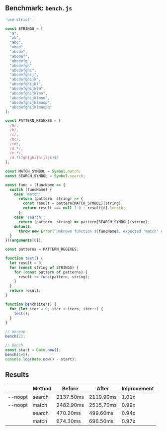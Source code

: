 ## Benchmark: `bench.js`

```js
'use strict';

const STRINGS = [
  "a",
  "ab",
  "abc",
  "abcd",
  "abcde",
  "abcdef",
  "abcdefg",
  "abcdefgh",
  "abcdefghi",
  "abcdefghij",
  "abcdefghijk",
  "abcdefghijkl",
  "abcdefghijklm",
  "abcdefghijklmn",
  "abcdefghijklmno",
  "abcdefghijklmnop",
  "abcdefghijklmnopq"
];

const PATTERN_REGEXES = [
  /a/,
  /b/,
  /c/,
  /bc/,
  /cd/,
  /d.*/,
  /e.*/,
  /d.*(fgh|ghi|hijijk)$/
];

const MATCH_SYMBOL = Symbol.match;
const SEARCH_SYMBOL = Symbol.search;

const func = (funcName => {
  switch (funcName) {
    case 'match':
      return (pattern, string) => {
        const result = pattern[MATCH_SYMBOL](string);
        return result === null ? 0 : result[0].length;
      };
    case 'search':
      return (pattern, string) => pattern[SEARCH_SYMBOL](string);
    default:
      throw new Error(`Unknown function ${funcName}, expected 'match' or 'search'`);
  }
})(arguments[0]);

const patterns = PATTERN_REGEXES;

function test() {
  let result = 0;
  for (const string of STRINGS) {
    for (const pattern of patterns) {
      result += func(pattern, string);
    }
  }
  return result;
}

function bench(iters) {
  for (let iter = 0; iter < iters; iter++) {
    test();
  }
}

// Warmup
bench(2);

// Bench
const start = Date.now();
bench(1e5);
console.log(Date.now() - start);

```

## Results

|        |  Method  | Before | After | Improvement |
|--------|----------|--------|-------|-------------|
| --noopt | search | 2137.50ms | 2119.90ms | 1.01x |
| --noopt | match | 2482.90ms | 2515.70ms | 0.99x |
|  | search | 470.20ms | 499.60ms | 0.94x |
|  | match | 674.30ms | 696.50ms | 0.97x |
